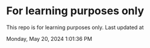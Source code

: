 # For learning purposes only
This repo is for learning purposes only.
Last updated at

Monday, May 20, 2024 1:01:36 PM


